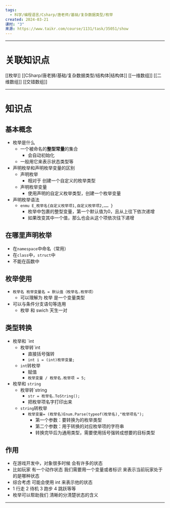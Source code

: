 ```yaml
---
tags:
  - 科学/编程语言/Csharp/唐老师/基础/复杂数据类型/枚举
created: 2024-03-21
课时: "3"
来源: https://www.taikr.com/course/1131/task/35051/show
---
```


---
# 关联知识点

[[枚举]] [[CSharp/唐老狮/基础/复杂数据类型/结构体|结构体]] [[一维数组]] [[二维数组]] [[交错数组]]

---
# 知识点

## 基本概念

- 枚举是什么
	- 一个被命名的**整型常量**的集合
		- 会自动初始化
	- 一般用它来表示状态类型等
- 声明枚举和声明枚举变量的区别
	- 声明枚举
		- 相对于 创建一个自定义的枚举类型
	- 声明枚举变量
		- 使用声明的自定义枚举类型，创建一个枚举变量
- 声明枚举语法
	- `enmu E_枚举名{自定义枚举项1,自定义枚举项2,…… }`
		- 枚举中包裹的整型变量，第一个默认值为0，且从上往下依次递增
		- 如果改变其中一个值，那么也会从这个项依次往下递增
## 在哪里声明枚举

- 在`namespace`中命名（常用）
- 在`class`中，`struct`中
- 不能在函数中
## 枚举使用

- `枚举名 枚举变量名 = 默认值（枚举名.枚举项）`
	- 可以理解为 枚举 是一个变量类型
- 可以与条件分支语句等连用
	- 枚举 和 swich 天生一对
## 类型转换

- 枚举和 `int
	- 枚举转`int
		- 直接括号强转
		- `int i = (int)枚举变量;`
	- `int`转枚举
		- 赋值
		- `枚举变量 / 枚举名.枚举项 = 5;`
- 枚举和 `string`
	- 枚举转`string
		- `str = 枚举名.ToString();`
		- 把枚举项名字打印出来
	- `string`转枚举
		- `枚举变量= (枚举名)Enum.Parse(typeof(枚举名),"枚举项名");`
			- 第一个参数：要转换为的枚举类型
			- 第二个参数：用于转换的对应枚举项的字符串
			- 转换完毕后为通用类型，需要使用括号强转成想要的目标类型
## 作用

- 在游戏开发中，对象很多时候 会有许多的状态
- 比如玩家 有一个动作状态 我们需要用一个变量或者标识 来表示当前玩家处于的是哪种状态
- 综合考虑 可能会使用 int 来表示他的状态
- 1 行走 2 待机 3 跑步 4 跳跃等等
- 枚举可以帮助我们 清晰的分清楚状态的含义

---

